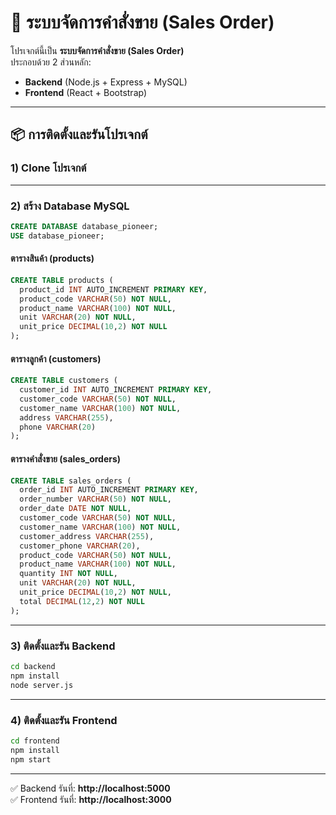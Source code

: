# 🚀 ระบบจัดการคำสั่งขาย (Sales Order)

โปรเจกต์นี้เป็น **ระบบจัดการคำสั่งขาย (Sales Order)**  
ประกอบด้วย 2 ส่วนหลัก:
- **Backend** (Node.js + Express + MySQL)
- **Frontend** (React + Bootstrap)

---

## 📦 การติดตั้งและรันโปรเจกต์

### 1) Clone โปรเจกต์
---

### 2) สร้าง Database MySQL

```sql
CREATE DATABASE database_pioneer;
USE database_pioneer;
```

#### ตารางสินค้า (products)
```sql
CREATE TABLE products (
  product_id INT AUTO_INCREMENT PRIMARY KEY,
  product_code VARCHAR(50) NOT NULL,
  product_name VARCHAR(100) NOT NULL,
  unit VARCHAR(20) NOT NULL,
  unit_price DECIMAL(10,2) NOT NULL
);
```

#### ตารางลูกค้า (customers)
```sql
CREATE TABLE customers (
  customer_id INT AUTO_INCREMENT PRIMARY KEY,
  customer_code VARCHAR(50) NOT NULL,
  customer_name VARCHAR(100) NOT NULL,
  address VARCHAR(255),
  phone VARCHAR(20)
);
```

#### ตารางคำสั่งขาย (sales_orders)
```sql
CREATE TABLE sales_orders (
  order_id INT AUTO_INCREMENT PRIMARY KEY,
  order_number VARCHAR(50) NOT NULL,
  order_date DATE NOT NULL,
  customer_code VARCHAR(50) NOT NULL,
  customer_name VARCHAR(100) NOT NULL,
  customer_address VARCHAR(255),
  customer_phone VARCHAR(20),
  product_code VARCHAR(50) NOT NULL,
  product_name VARCHAR(100) NOT NULL,
  quantity INT NOT NULL,
  unit VARCHAR(20) NOT NULL,
  unit_price DECIMAL(10,2) NOT NULL,
  total DECIMAL(12,2) NOT NULL
);
```

---

### 3) ติดตั้งและรัน Backend
```bash
cd backend
npm install
node server.js
```

---

### 4) ติดตั้งและรัน Frontend
```bash
cd frontend
npm install
npm start
```

---

✅ Backend รันที่: **http://localhost:5000**  
✅ Frontend รันที่: **http://localhost:3000**

